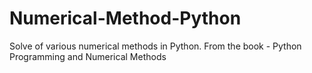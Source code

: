 # Numerical-Method-Python
Solve of various numerical methods in Python. From the book - Python Programming and Numerical Methods
